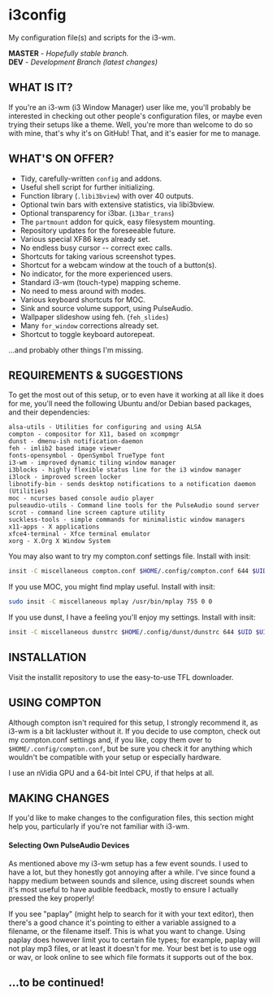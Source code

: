 # i3config
My configuration file(s) and scripts for the i3-wm.

**MASTER** - _Hopefully stable branch._\
**DEV** - _Development Branch (latest changes)_

## WHAT IS IT?

If you're an i3-wm (i3 Window Manager) user like me, you'll probably be interested in checking out other people's configuration files, or maybe even trying their setups like a theme. Well, you're more than welcome to do so with mine, that's why it's on GitHub! That, and it's easier for me to manage.

## WHAT'S ON OFFER?

* Tidy, carefully-written `config` and addons.
* Useful shell script for further initializing.
* Function library (`.libi3bview`) with over 40 outputs.
* Optional twin bars with extensive statistics, via libi3bview.
* Optional transparency for i3bar. (`i3bar_trans`)
* The `partmount` addon for quick, easy filesystem mounting.
* Repository updates for the foreseeable future.
* Various special XF86 keys already set.
* No endless busy cursor -- correct exec calls.
* Shortcuts for taking various screenshot types.
* Shortcut for a webcam window at the touch of a button(s).
* No indicator, for the more experienced users.
* Standard i3-wm (touch-type) mapping scheme.
* No need to mess around with modes.
* Various keyboard shortcuts for MOC.
* Sink and source volume support, using PulseAudio.
* Wallpaper slideshow using feh. (`feh_slides`)
* Many `for_window` corrections already set.
* Shortcut to toggle keyboard autorepeat.

...and probably other things I'm missing.

## REQUIREMENTS & SUGGESTIONS

To get the most out of this setup, or to even have it working at all like it does for me, you'll need the following Ubuntu and/or Debian based packages, and their dependencies:

```
alsa-utils - Utilities for configuring and using ALSA
compton - compositor for X11, based on xcompmgr
dunst - dmenu-ish notification-daemon
feh - imlib2 based image viewer
fonts-opensymbol - OpenSymbol TrueType font
i3-wm - improved dynamic tiling window manager
i3blocks - highly flexible status line for the i3 window manager
i3lock - improved screen locker
libnotify-bin - sends desktop notifications to a notification daemon (Utilities)
moc - ncurses based console audio player
pulseaudio-utils - Command line tools for the PulseAudio sound server
scrot - command line screen capture utility
suckless-tools - simple commands for minimalistic window managers
x11-apps - X applications
xfce4-terminal - Xfce terminal emulator
xorg - X.Org X Window System
```

You may also want to try my compton.conf settings file. Install with insit:

```bash
insit -C miscellaneous compton.conf $HOME/.config/compton.conf 644 $UID $UID
```

If you use MOC, you might find mplay useful. Install with insit:

```bash
sudo insit -C miscellaneous mplay /usr/bin/mplay 755 0 0
```

If you use dunst, I have a feeling you'll enjoy my settings. Install with insit:

```bash
insit -C miscellaneous dunstrc $HOME/.config/dunst/dunstrc 644 $UID $UID
```

## INSTALLATION

Visit the installit repository to use the easy-to-use TFL downloader.

## USING COMPTON

Although compton isn't required for this setup, I strongly recommend it, as i3-wm is a bit lackluster without it. If you decide to use compton, check out my compton.conf settings and, if you like, copy them over to `$HOME/.config/compton.conf`, but be sure you check it for anything which wouldn't be compatible with your setup or especially hardware.

I use an nVidia GPU and a 64-bit Intel CPU, if that helps at all.

## MAKING CHANGES

If you'd like to make changes to the configuration files, this section might help you, particularly if you're not familiar with i3-wm.

#### Selecting Own PulseAudio Devices

As mentioned above my i3-wm setup has a few event sounds. I used to have a lot, but they honestly got annoying after a while. I've since found a happy medium between sounds and silence, using discreet sounds when it's most useful to have audible feedback, mostly to ensure I actually pressed the key properly!

If you see "paplay" (might help to search for it with your text editor), then there's a good chance it's pointing to either a variable assigned to a filename, or the filename itself. This is what you want to change. Using paplay does however limit you to certain file types; for example, paplay will not play mp3 files, or at least it doesn't for me. Your best bet is to use ogg or wav, or look online to see which file formats it supports out of the box.

## ...to be continued!
